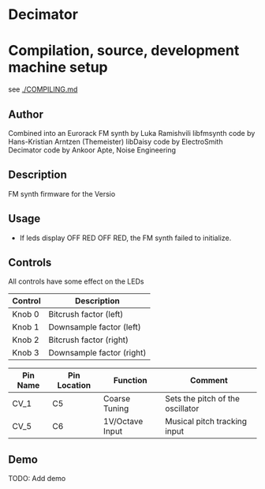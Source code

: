 # Decimator

# Compilation, source, development machine setup

see [./COMPILING.md](./COMPILING.md)

## Author

Combined into an Eurorack FM synth by Luka Ramishvili
libfmsynth code by Hans-Kristian Arntzen (Themeister)
libDaisy code by ElectroSmith
Decimator code by Ankoor Apte, Noise Engineering

## Description

FM synth firmware for the Versio

## Usage

- If leds display OFF RED OFF RED, the FM synth failed to initialize.

## Controls

All controls have some effect on the LEDs

| Control | Description               |
| ------- | ------------------------- |
| Knob 0  | Bitcrush factor (left)    |
| Knob 1  | Downsample factor (left)  |
| Knob 2  | Bitcrush factor (right)   |
| Knob 3  | Downsample factor (right) |

| Pin Name | Pin Location | Function        | Comment                          |
| -------- | ------------ | --------------- | -------------------------------- |
| CV_1     | C5           | Coarse Tuning   | Sets the pitch of the oscillator |
| CV_5     | C6           | 1V/Octave Input | Musical pitch tracking input     |

## Demo

TODO: Add demo
